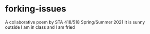 # forking-issues
A collaborative poem by STA 418/518 Spring/Summer 2021
It is sunny outside
I am in class and I am fried
